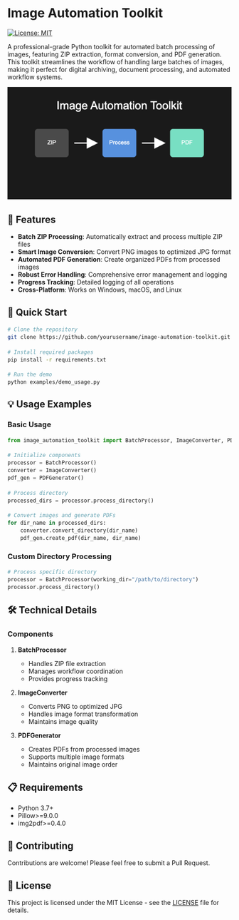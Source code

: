# Image Automation Toolkit

[![License: MIT](https://img.shields.io/badge/License-MIT-yellow.svg)](https://opensource.org/licenses/MIT)

A professional-grade Python toolkit for automated batch processing of images, featuring ZIP extraction, format conversion, and PDF generation. This toolkit streamlines the workflow of handling large batches of images, making it perfect for digital archiving, document processing, and automated workflow systems.

![Image Automation Toolkit](images/image-automation-toolkit-project-thumbnail.png)

## 🌟 Features

- **Batch ZIP Processing**: Automatically extract and process multiple ZIP files
- **Smart Image Conversion**: Convert PNG images to optimized JPG format
- **Automated PDF Generation**: Create organized PDFs from processed images
- **Robust Error Handling**: Comprehensive error management and logging
- **Progress Tracking**: Detailed logging of all operations
- **Cross-Platform**: Works on Windows, macOS, and Linux

## 🚀 Quick Start

```bash
# Clone the repository
git clone https://github.com/yourusername/image-automation-toolkit.git

# Install required packages
pip install -r requirements.txt

# Run the demo
python examples/demo_usage.py
```

## 💡 Usage Examples

### Basic Usage
```python
from image_automation_toolkit import BatchProcessor, ImageConverter, PDFGenerator

# Initialize components
processor = BatchProcessor()
converter = ImageConverter()
pdf_gen = PDFGenerator()

# Process directory
processed_dirs = processor.process_directory()

# Convert images and generate PDFs
for dir_name in processed_dirs:
    converter.convert_directory(dir_name)
    pdf_gen.create_pdf(dir_name, dir_name)
```

### Custom Directory Processing
```python
# Process specific directory
processor = BatchProcessor(working_dir="/path/to/directory")
processor.process_directory()
```

## 🛠️ Technical Details

### Components

1. **BatchProcessor**
   - Handles ZIP file extraction
   - Manages workflow coordination
   - Provides progress tracking

2. **ImageConverter**
   - Converts PNG to optimized JPG
   - Handles image format transformation
   - Maintains image quality

3. **PDFGenerator**
   - Creates PDFs from processed images
   - Supports multiple image formats
   - Maintains original image order

## 📋 Requirements

- Python 3.7+
- Pillow>=9.0.0
- img2pdf>=0.4.0

## 🤝 Contributing

Contributions are welcome! Please feel free to submit a Pull Request.

## 📄 License

This project is licensed under the MIT License - see the [LICENSE](LICENSE) file for details.